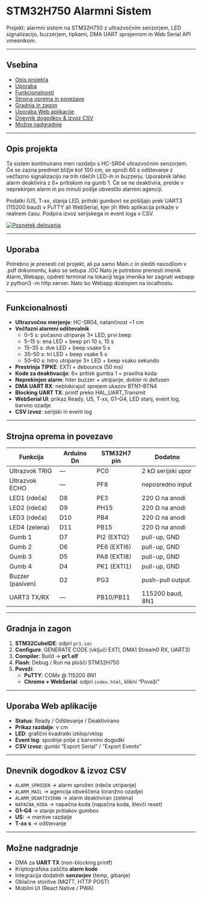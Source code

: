 # STM32H750 Alarmni Sistem

Projekt: alarmni sistem na STM32H750 z ultrazvočnim senzorjem, LED signalizacijo, buzzerjem, tipkami, DMA UART sprejemom in Web Serial API vmesnikom.

---

## Vsebina

- [Opis projekta](#opis-projekta)
- [Uporaba](#uporaba)
- [Funkcionalnosti](#funkcionalnosti)  
- [Strojna oprema in povezave](#strojna-oprema-in-povezave)  
- [Gradnja in zagon](#gradnja-in-zagon)  
- [Uporaba Web aplikacije](#uporaba-web-aplikacije)  
- [Dnevnik dogodkov & izvoz CSV](#dnevnik-dogodkov--izvoz-csv)  
- [Možne nadgradnje](#možne-nadgradnje)  

---

## Opis projekta

Ta sistem kontinuirano meri razdaljo s HC-SR04 ultrazvočnim senzorjem. Če se zazna predmet bližje kot 100 cm, se sproži 60 s odštevanje z večfazno signalizacijo na trih rdečih LED-ih in buzzerju. Uporabnik lahko alarm deaktivira z 6× pritiskom na gumb 1. Če se ne deaktivira, preide v neprekinjen alarm in po minuti pošlje obvestilo alarmni agenciji.

Podatki (US, T-xx, stanja LED, pritiski gumbov) se pošiljajo prek UART3 (115200 baud) v PuTTY ali WebSerial, kjer jih Web aplikacija prikaže v realnem času. Podpira izvoz serijskega in event loga v CSV.

[![Posnetek delovanja](https://img.youtube.com/vi/KxlVeEdbE8g/maxresdefault.jpg)](https://youtu.be/KxlVeEdbE8g)



---

## Uporaba

Potrebno je prenesti cel projekt, ali pa samo Main.c in slediti navodilom v .pdf dokumentu, kako se setupa .IOC
Nato je potrebno prenesti imenik Alarm_Webapp, opdreti terminal na lokaciji tega imenika ter zagnati webapp z python3 -m http.server. Nato bo Webapp dostopen na localhostu.

---

## Funkcionalnosti

- **Ultrazvočno merjenje**: HC-SR04, natančnost ~1 cm  
- **Večfazni alarmni odštevalnik**  
  - 0–5 s: počasno utripanje 3× LED, prvi beep  
  - 5–15 s: ena LED + beep pri 10 s, 15 s  
  - 15–35 s: dve LED + beep vsake 5 s  
  - 35–50 s: tri LED + beep vsake 5 s  
  - 50–60 s: hitro utripanje 3× LED + beep vsako sekundo  
- **Prestrinja TIPKE**: EXTI + debounce (50 ms)  
- **Kode za deaktivacijo**: 6× pritisk gumba 1 = pravilna koda  
- **Neprekinjen alarm**: hiter buzzer + utripanje, dokler ni defusen  
- **DMA UART RX**: neblokirajoč sprejem ukazov BTN1–BTN4  
- **Blocking UART TX**: printf preko HAL_UART_Transmit  
- **WebSerial UI**: prikaz Ready, US, T-xx, G1–G4, LED stanj, event log, barvno ozadje  
- **CSV izvoz**: serijski in event log  

---

## Strojna oprema in povezave

| Funkcija         | Arduino Dn | STM32H7 pin | Dodatno           |
|------------------|------------|-------------|-------------------|
| Ultrazvok TRIG   | —          | PC0         | 2 kΩ serijski upor|
| Ultrazvok ECHO   | —          | PF8         | neposredno input  |
| LED1 (rdeča)     | D8         | PE3         | 220 Ω na anodi    |
| LED2 (rdeča)     | D9         | PH15        | 220 Ω na anodi    |
| LED3 (rdeča)     | D10        | PB4         | 220 Ω na anodi    |
| LED4 (zelena)    | D11        | PB15        | 220 Ω na anodi    |
| Gumb 1           | D7         | PI2 (EXTI2) | pull-up, GND      |
| Gumb 2           | D6         | PE6 (EXTI6) | pull-up, GND      |
| Gumb 3           | D5         | PA8 (EXTI8) | pull-up, GND      |
| Gumb 4           | D4         | PK1 (EXTI1) | pull-up, GND      |
| Buzzer (pasiven) | D2         | PG3         | push-pull output  |
| UART3 TX/RX      | —          | PB10/PB11   | 115200 baud, 8N1  |

---

## Gradnja in zagon

1. **STM32CubeIDE**: odpri `pr1.ioc`  
2. **Configure**: GENERATE CODE (vključi EXTI, DMA1 Stream0 RX, UART3)  
3. **Compiler**: Build → **pr1.elf**  
4. **Flash**: Debug / Run na plošči STM32H750  
5. **Poveži**:  
   - **PuTTY**: COMx @ 115200 8N1  
   - **Chrome + WebSerial**: odpri `index.html`, klikni “Poveži”

---

## Uporaba Web aplikacije

- **Status**: Ready / Odštevanje / Deaktivirano  
- **Prikaz razdalje**: v cm  
- **LED**: grafični kvadratki izklop/vklop  
- **Event log**: spodnje polje z barvnimi dogodki  
- **CSV izvoz**: gumbi “Export Serial” / “Export Events”

---

## Dnevnik dogodkov & izvoz CSV

- `ALARM_SPROZEN` → alarm sprožen (rdeče utripanje)  
- `ALARM_MAIL`    → agencija obveščena (oranžno ozadje)  
- `ALARM_DEAKTIVIRAN` → alarm deaktiviran (zelena)  
- `NAPACNA_KODA`    → napačna koda (napačna koda, števči reset)  
- **G1–G4**       → stanje pritiskov gumbov  
- **US:**         → meritve razdalje  
- **T-xx s**      → odštevanje

---

## Možne nadgradnje

- DMA za **UART TX** (non-blocking printf)  
- Kriptografska zaščita **alarm kode**  
- Integracija dodatnih **senzorjev** (temp, gibanje)  
- Oblačne storitve (MQTT, HTTP POST)  
- Mobilni UI (React Native / PWA)


